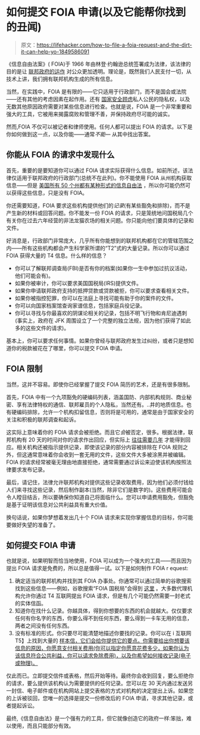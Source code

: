 # 如何提交 FOIA 申请(以及它能帮你找到的丑闻)

> 原文：<https://lifehacker.com/how-to-file-a-foia-request-and-the-dirt-it-can-help-yo-1849586091>

《信息自由法案》( FOIA)于 1966 年由林登·约翰逊总统签署成为法律，该法律的目的是让 [联邦政府的运作](https://lifehacker.com/learn-where-every-penny-of-your-taxes-go-with-this-site-1830201711) 对公众更加透明。理论是，既然我们人民支付一切，从技术上讲，我们拥有联邦机构生成的所有信息。



当然，在实践中，FOIA 是有限的——它只适用于行政部门，而不是国会或法院——还有其他的考虑因素在起作用。还有 [国家安全顾虑](https://lifehacker.com/what-classified-information-means-and-what-happens-i-1795303295)私人公民的隐私权，以及无数其他原因政府需要对某些信息进行检查。也就是说，FOIA 是一个非常重要和强大的工具，它被用来揭露腐败和管理不善，并保持政府尽可能的诚实。

然而,FOIA 不仅可以被记者和律师使用。任何人都可以提出 FOIA 的请求。以下是你如何做到这一点，以及你能——通常*不能—* 从其中找出答案。

## 你能从 FOIA 的请求中发现什么

首先，重要的是要知道你可以通过 FOIA 请求实际获得什么信息。如前所述，该法律仅适用于联邦政府的行政部门(总统不在此列)。你不能使用 FOIA 从州机构获取信息——但是 [美国所有 50 个州都有某种形式的信息自由法](http://www.foiadvocates.com/records.html) ，所以你可能仍然可以获得这些信息，只是没有 FOIA。

你还需要知道，FOIA 要求这些机构提供他们的*记录*(有某些豁免和排除)，而不是产生新的材料或回答问题。你不能发一份 FOIA 的请求，只是笼统地问国税局几个有关你在过去六年经营的非法龙猫农场的相关问题。你只能向他们要具体的记录和文件。

好消息是，行政部门非常庞大，几乎所有你能想到的联邦机构都在它的管辖范围之内——所有这些机构都会产生科学家所谓的“T2”式的大量记录。所以你可以通过 FOIA 获得大量的 T4 信息。什么样的信息？

*   你可以了解联邦调查局(FBI)是否有你的档案(如果你一生中参加过抗议活动，他们可能会有)。
*   如果你被审计，你可以要求美国国税局(IRS)提供文件。
*   如果你申请联邦政府支持的抵押贷款或贷款被拒，你可以要求查看相关文件。
*   如果你被指控犯罪，你可以在法庭上寻找可能有助于你的案件的文件。
*   你可以向国家档案馆查询家谱信息，包括家庭兵役记录。
*   你可以寻找与你最喜欢的阴谋论相关的记录，包括不明飞行物和肯尼迪遇刺(事实上，政府在 JFK 周围设立了一个完整的独立法规，因为他们获得了如此多的这些文件的请求)。

基本上，你可以要求任何事情。如果你曾经与联邦政府发生过纠纷，或者只是想知道你的税款被花在了哪里，你可以提交 FOIA 申请。

## FOIA 限制

当然，这并不容易。即使你已经掌握了提交 FOIA 简历的艺术，还是有很多限制。

首先，FOIA 中有一个九项豁免的硬编码列表，涵盖国防、内部机构规则、商业秘密、享有法律特权的通信、联邦雇员的个人隐私，当然还有。..井的地质信息。也有硬编码排除，允许一个机构扣留信息，否则将是可用的，通常是由于国家安全的关注和积极的联邦调查和起诉。

这实际上意味着你的 FOIA 请求会被拒绝。而且它*会*被否定，很多。根据法律，联邦机构有 20 天的时间对你的请求作出回应，但实际上 [往往需要几年](https://www.usatoday.com/story/opinion/2018/03/16/sex-abuse-secret-surveillance-freedom-information-requests-have-helped-uncover-truth/431469002/) 才能得到回应。相关机构还被指示提供记录，即使该记录的部分内容被排除在 FOIA 规则之外，但这通常意味着你会收到一套无用的文件，这些文件大多被涂黑并被编辑。FOIA 的请求经常被毫无理由地直接拒绝，通常需要通过诉讼来迫使该机构按照法律要求发布记录。

最后，请记住，法律允许联邦机构对提供这些记录收取费用，因为他们必须付钱给人们来寻找这些记录，然后制作副本(当然，除非它们是数字的)。这些费用可能会令人瞠目结舌，所以要确保你知道自己将面临什么。您可以申请费用豁免，但豁免是基于证明该信息对公共利益具有重大价值。

换句话说，如果你梦想着发出几十个 FOIA 请求来实现你掌握信息的目标，你可能要做好失望的准备了。

## 如何提交 FOIA 申请

也就是说，如果明智而恰当地使用，FOIA 可以成为一个强大的工具——而且因为提出 FOIA 请求是免费的，所以总是值得一试。以下是如何制作 FOIA r equest:

1.  确定适当的联邦机构并找到其 FOIA 办事处。你通常可以通过简单的谷歌搜索找到这些信息——例如，谷歌搜索“FOIA 国税局”会得到 [这里](https://www.irs.gov/privacy-disclosure/freedom-of-information-act-foia-guidelines) 。大多数代理机构允许你通过 T4 互联网提出 FOIA 请求，但是有几个可能仍然需要一封老式的实体信函。
2.  知道你在找什么记录。你越具体，得到你想要的东西的机会就越大。仅仅要求任何有你名字的东西，你要么得不到任何东西，要么得到一卡车无用的信息，两者之间没有任何东西。
3.  没有标准的形式。你只要尽可能清楚地描述你要找的记录。你可以在 i 互联网 T5】上找到大量的 [样本信，它们会给你提供它的要点。你需要给出你想要该信息的原因，你愿意支付相关费用(你可以指定你愿意花费多少，如果你认为该信息符合公共利益，你可以请求免除费用)，以及你希望如何接收记录(电子或物理)。](https://www.aclu-wa.org/docs/sample-foia-request)

仅此而已。立即提交信件或表格，然后开始等待。最终你会收到回复，要么拒绝你的请求，要么提供该机构认为需要提供的任何记录。您可以在 30 天内通过发送另一封信、电子邮件或在机构网站上提交表格的方式对机构的决定提出上诉。如果您的上诉被驳回，您唯一的选择是提交一份修改后的 FOIA 申请，寻求其他记录，或者提起诉讼。

最终,《信息自由法》是一个强有力的工具，但它就像创造它的政府一样:笨拙，难以使用，而且只能部分有效。